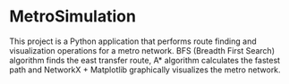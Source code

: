 # MetroSimulation
This project is a Python application that performs route finding and visualization operations for a metro network.  BFS (Breadth First Search) algorithm finds the east transfer route,  A* algorithm calculates the fastest path and  NetworkX + Matplotlib graphically visualizes the metro network.
